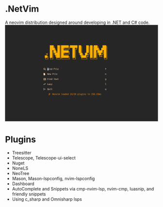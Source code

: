 # .NetVim
A neovim distribution designed around developing in .NET and C# code.
![dashboard](images/netvim_dash.png)
# Plugins
- Treesitter
- Telescope, Telescope-ui-select
- Nuget
- NoneLS
- NeoTree
- Mason, Mason-lspconfig, nvim-lspconfig
- Dashboard
- AutoComplete and Snippets via cmp-nvim-lsp, nvim-cmp, luasnip, and friendly snippets
- Using c_sharp and Omnisharp lsps
<!---
Still need to set up debugging and project creation
--->
